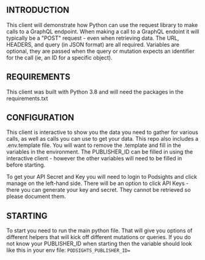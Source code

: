 INTRODUCTION
------------
This client will demonstrate how Python can use the request library to make calls to a GraphQL endpoint.  When making a call to a GraphQL endoint it will typically be a "POST" request - even when retrieving data.  The URL, HEADERS, and query (in JSON format) are all required.  Variables are optional, they are passed when the query or mutation expects an identifier for the call (ie, an ID for a specific object).


REQUIREMENTS
-------------
This client was built with Python 3.8 and will need the packages in the requirements.txt 


CONFIGURATION
-------------
This client is interactive to show you the data you need to gather for various calls, as well as calls you can use to get your data.  This repo also includes a .env.template file.  You will want to remove the .template and fill in the variables in the environment.  The PUBLISHER_ID can be filled in using the interactive client - however the other variables will need to be filled in before starting.

To get your API Secret and Key you will need to login to Podsights and click manage on the left-hand side.  There will be an option to click API Keys - there you can generate your key and secret.  They cannot be retrieved so please document them.

STARTING
---------
To start you need to run the main python file.  That will give you options of different helpers that will kick off different mutations or queries.  If you do not know your PUBLISHER_ID when starting then the variable should look like this in your env file: ```PODSIGHTS_PUBLISHER_ID=```